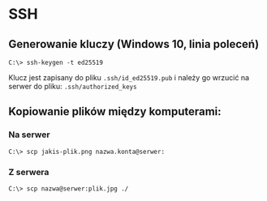 # SSH

## Generowanie kluczy (Windows 10, linia poleceń)


```command
C:\> ssh-keygen -t ed25519
```

Klucz jest zapisany do pliku `.ssh/id_ed25519.pub` i należy go wrzucić na serwer do pliku: `.ssh/authorized_keys`

## Kopiowanie plików między komputerami:


### Na serwer

```command
C:\> scp jakis-plik.png nazwa.konta@serwer:
```

### Z serwera
```command
C:\> scp nazwa@serwer:plik.jpg ./
```

